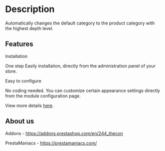 # Description
Automatically changes the default category to the product category with the highest depth level.


## Features
Installation

One step Easily installation, directly from the administration panel of your store.


Easy to configure

No coding needed. You can customize certain appearance settings directly from the module configuration page.

View more details [here](https://prestamaniacs.com/free-modules/86-automatically-update-products-default-category.html).

## About us
Addons - https://addons.prestashop.com/en/244_thecon

PrestaManiacs - https://prestamaniacs.com/
